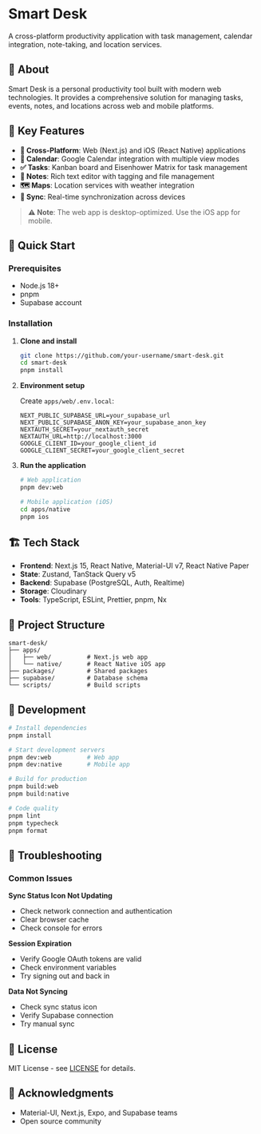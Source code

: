 # Smart Desk

A cross-platform productivity application with task management, calendar integration, note-taking, and location services.

## 🎯 About

Smart Desk is a personal productivity tool built with modern web technologies. It provides a comprehensive solution for managing tasks, events, notes, and locations across web and mobile platforms.

## 🌟 Key Features

- **📱 Cross-Platform**: Web (Next.js) and iOS (React Native) applications
- **📅 Calendar**: Google Calendar integration with multiple view modes
- **✅ Tasks**: Kanban board and Eisenhower Matrix for task management
- **📝 Notes**: Rich text editor with tagging and file management
- **🗺️ Maps**: Location services with weather integration
- **🔄 Sync**: Real-time synchronization across devices

> **⚠️ Note**: The web app is desktop-optimized. Use the iOS app for mobile.

## 🚀 Quick Start

### Prerequisites
- Node.js 18+
- pnpm
- Supabase account

### Installation

1. **Clone and install**
   ```bash
   git clone https://github.com/your-username/smart-desk.git
   cd smart-desk
   pnpm install
   ```

2. **Environment setup**

   Create `apps/web/.env.local`:
   ```env
   NEXT_PUBLIC_SUPABASE_URL=your_supabase_url
   NEXT_PUBLIC_SUPABASE_ANON_KEY=your_supabase_anon_key
   NEXTAUTH_SECRET=your_nextauth_secret
   NEXTAUTH_URL=http://localhost:3000
   GOOGLE_CLIENT_ID=your_google_client_id
   GOOGLE_CLIENT_SECRET=your_google_client_secret
   ```

3. **Run the application**
   ```bash
   # Web application
   pnpm dev:web

   # Mobile application (iOS)
   cd apps/native
   pnpm ios
   ```

## 🏗️ Tech Stack

- **Frontend**: Next.js 15, React Native, Material-UI v7, React Native Paper
- **State**: Zustand, TanStack Query v5
- **Backend**: Supabase (PostgreSQL, Auth, Realtime)
- **Storage**: Cloudinary
- **Tools**: TypeScript, ESLint, Prettier, pnpm, Nx

## 📁 Project Structure

```
smart-desk/
├── apps/
│   ├── web/          # Next.js web app
│   └── native/       # React Native iOS app
├── packages/         # Shared packages
├── supabase/         # Database schema
└── scripts/          # Build scripts
```

## 🔧 Development

```bash
# Install dependencies
pnpm install

# Start development servers
pnpm dev:web          # Web app
pnpm dev:native       # Mobile app

# Build for production
pnpm build:web
pnpm build:native

# Code quality
pnpm lint
pnpm typecheck
pnpm format
```

## 🚨 Troubleshooting

### Common Issues

**Sync Status Icon Not Updating**
- Check network connection and authentication
- Clear browser cache
- Check console for errors

**Session Expiration**
- Verify Google OAuth tokens are valid
- Check environment variables
- Try signing out and back in

**Data Not Syncing**
- Check sync status icon
- Verify Supabase connection
- Try manual sync

## 📄 License

MIT License - see [LICENSE](LICENSE) for details.

## 🙏 Acknowledgments

- Material-UI, Next.js, Expo, and Supabase teams
- Open source community
